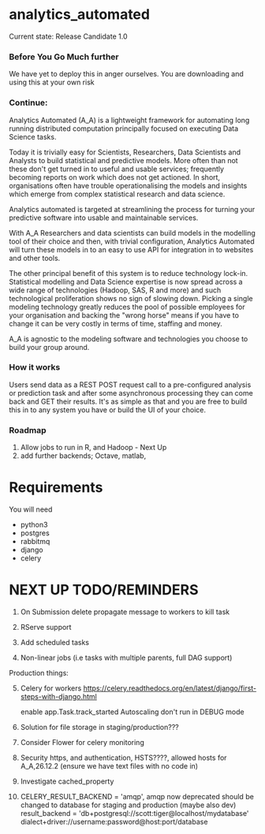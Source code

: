 # analytics_automated

Current state: Release Candidate 1.0

### Before You Go Much further

We have yet to deploy this in anger ourselves. You are downloading and using
this at your own risk

### Continue:

Analytics Automated (A_A) is a lightweight framework for automating long running
distributed computation principally focused on executing Data Science tasks.

Today it is trivially easy for Scientists, Researchers, Data Scientists and
Analysts to build statistical and predictive models. More often than not these
don't get turned in to useful and usable services; frequently becoming reports
on work which does not get actioned. In short, organisations often have trouble
operationalising the models and insights which emerge from complex statistical
research and data science.

Analytics automated is targeted at streamlining the process for turning your
predictive software into usable and maintainable services.

With A_A Researchers and data scientists can build models in the modelling tool
of their choice and then, with trivial configuration, Analytics Automated will
turn these models in to an easy to use API for integration in to websites and
other tools.

The other principal benefit of this system is to reduce technology lock-in.
Statistical modelling and Data Science expertise is now spread across a wide
range of technologies (Hadoop, SAS, R and more) and such technological
proliferation shows no sign of slowing down. Picking a single modeling
technology greatly reduces the pool of possible employees for your organisation
and backing the "wrong horse" means if you have to change it can be very costly
in terms of time, staffing and money.

A_A is agnostic to the modeling software and technologies you choose to build
your group around.

### How it works

Users send data as a REST POST request call to a pre-configured analysis or
prediction task and after some asynchronous processing they can come back and
GET their results. It's as simple as that and you are free to build this in
to any system you have or build the UI of your choice.

### Roadmap

1. Allow jobs to run in R, and Hadoop - Next Up
2. add further backends; Octave, matlab,

# Requirements

You will need

* python3
* postgres
* rabbitmq
* django
* celery

NEXT UP TODO/REMINDERS
======================

1. On Submission delete propagate message to workers to kill task
2. RServe support

3. Add scheduled tasks
4. Non-linear jobs (i.e tasks with multiple parents, full DAG support)

Production things:

5. Celery for workers https://celery.readthedocs.org/en/latest/django/first-steps-with-django.html

    enable app.Task.track_started
    Autoscaling
    don't run in DEBUG mode

6. Solution for file storage in staging/production???
7. Consider Flower for celery monitoring
8. Security https, and authentication, HSTS????, allowed hosts for A_A,26.12.2 (ensure we have text files with no code in)
9. Investigate cached_property
10. CELERY_RESULT_BACKEND = 'amqp', amqp now deprecated should be changed to
    database for staging and production (maybe also dev)
    result_backend = 'db+postgresql://scott:tiger@localhost/mydatabase'
    dialect+driver://username:password@host:port/database
